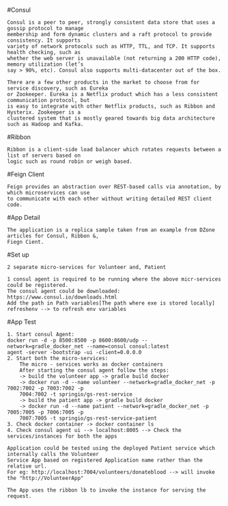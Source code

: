#Consul
	
	Consul is a peer to peer, strongly consistent data store that uses a gossip protocol to manage
	membership and form dynamic clusters and a raft protocol to provide consistency. It supports 
	variety of network protocols such as HTTP, TTL, and TCP. It supports health checking, such as
	whether the web server is unavailable (not returning a 200 HTTP code), memory utilization (let’s
	say > 90%, etc). Consul also supports multi-datacenter out of the box.
	
	There are a few other products in the market to choose from for service discovery, such as Eureka
	or Zookeeper. Eureka is a Netflix product which has a less consistent communication protocol, but
	is easy to integrate with other Netflix products, such as Ribbon and Hysterix. Zookeeper is a
	clustered system that is mostly geared towards big data architecture such as Hadoop and Kafka.
	
#Ribbon
	
	Ribbon is a client-side load balancer which rotates requests between a list of servers based on
	logic such as round robin or weigh based. 

#Feign Client
	
	Feign provides an abstraction over REST-based calls via annotation, by which microservices can use 
	to communicate with each other without writing detailed REST client code.

#App Detail
	
	The application is a replica sample taken from an example from DZone articles for Consul, Ribbon &,
	Fiegn Cient.
	
#Set up
	
	2 separate micro-services for Volunteer and, Patient
	
	1 consul agent is required to be running where the above micr-services could be registered.
	The consul agent could be downloaded: https://www.consul.io/downloads.html
	Add the path in Path variables[The path where exe is stored locally]
	refreshenv --> to refresh env variables

#App Test
	
	1. Start consul Agent: 
	docker run -d -p 8500:8500 -p 8600:8600/udp --network=gradle_docker_net --name=consul consul:latest
	agent -server -bootstrap -ui -client=0.0.0.0
	2. Start both the micro-services:
		The micro - services works as docker containers
		After starting the consul agent follow the steps:
		-> build the volunteer app -> gradle build docker
		-> docker run -d --name volunteer --network=gradle_docker_net -p 7002:7002 -p 7003:7002 -p
		7004:7002 -t springio/gs-rest-service
		-> build the patient app -> gradle build docker
		-> docker run -d --name patient --network=gradle_docker_net -p 7005:7005 -p 7006:7005 -p
		7007:7005 -t springio/gs-rest-service-patient
	3. Check docker container -> docker container ls
	4. Check consul agent ui --> localhost:8005 --> Check the services/instances for both the apps
	
	Application could be tested using the deployed Patient service which internally calls the Volunteer
	Service App based on registered Application name rather than the relative url.
	For eg: http://localhost:7004/volunteers/donateblood --> will invoke the "http://VolunteerApp"
	
	The App uses the ribbon lb to invoke the instance for serving the request.
	
  	
